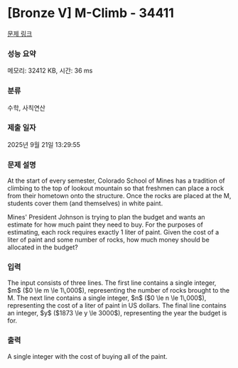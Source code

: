 # [Bronze V] M-Climb - 34411 

[문제 링크](https://www.acmicpc.net/problem/34411) 

### 성능 요약

메모리: 32412 KB, 시간: 36 ms

### 분류

수학, 사칙연산

### 제출 일자

2025년 9월 21일 13:29:55

### 문제 설명

<p>At the start of every semester, Colorado School of Mines has a tradition of climbing to the top of lookout mountain so that freshmen can place a rock from their hometown onto the structure. Once the rocks are placed at the M, students cover them (and themselves) in white paint.</p>

<p>Mines' President Johnson is trying to plan the budget and wants an estimate for how much paint they need to buy. For the purposes of estimating, each rock requires exactly 1 liter of paint. Given the cost of a liter of paint and some number of rocks, how much money should be allocated in the budget?</p>

### 입력 

 <p>The input consists of three lines. The first line contains a single integer, $m$ ($0 \le m \le 1\,000$), representing the number of rocks brought to the M. The next line contains a single integer, $n$ ($0 \le n \le 1\,000$), representing the cost of a liter of paint in US dollars. The final line contains an integer, $y$ ($1873 \le y \le 3000$), representing the year the budget is for.</p>

### 출력 

 <p>A single integer with the cost of buying all of the paint.</p>


